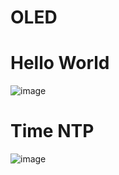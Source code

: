 # OLED

# Hello World
![image](https://github.com/BrandonMuro2/OLED/assets/80359445/56fd6b79-3faa-48c9-a5a7-b1b67ddc3d7e)

# Time NTP
![image](https://github.com/BrandonMuro2/OLED/assets/80359445/a0f90568-3f28-42c0-905a-ef4262f52b4d)
